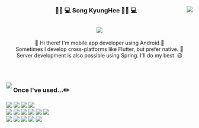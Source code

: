 <div align="center">
  
  <img align="right" src="https://github-readme-stats.vercel.app/api?username=songkyunghee&show_icons=true&theme=dracula&hide="/>
 
  ### 👩🏻 💻 Song KyungHee 👩🏻 💻
<!--  [![Solved.ac
프로필](http://mazassumnida.wtf/api/v2/generate_badge?boj=song1680)](https://solved.ac/profile/song1680) -->
  <a href="https://solved.ac/profile/song1680"><img src="http://mazassumnida.wtf/api/mini/generate_badge?boj=song1680"/></a>
 ---
 

  <div align="center">
👋 Hi there! I'm mobile app developer using Android.🚀  
  </div>
  <div align="center">
 Sometimes I develop cross-platforms like Flutter, but prefer native. 💖
  </div>
  <div align="center">
 Server development is also possible using Spring. I'll do my best. 😃
  </div>

</div>
  
 <br>
 <br>
 <br>
 
 
 
<a href="https://suave-lilac-075.notion.site/b1ac3609f8a946c3a1939b5d46211e44?v=cc0f75ec13e54868a33bb57336fb9ee8"><img align="left" src="https://github-readme-stats.vercel.app/api/top-langs/?username=songkyunghee&theme=dracula&exclude_repo=Computer-Science-Engineering&layout=compact&langs_count=10"/></a>
 
<div align="left">
 
### Once I've used...✏️

<img src="https://img.shields.io/badge/Android-3DDC84?style=flat-square&logo=Android&logoColor=white"/></a>
<img src="https://img.shields.io/badge/Java-007396?style=flat-square&logo=Java&logoColor=white"/></a>
<img src="https://img.shields.io/badge/Kotlin-7F52FF?style=flat-square&logo=Kotlin&logoColor=white"/></a>
<img src="https://img.shields.io/badge/Firebase-FFCA28?style=flat-square&logo=Firebase&logoColor=white"/></a>
<br>
<img src="https://img.shields.io/badge/Flutter-02569B?style=flat-square&logo=Flutter&logoColor=white"/>
<img src="https://img.shields.io/badge/Dart-0175C2?style=flat-square&logo=Dart&logoColor=white"/>
<img src="https://img.shields.io/badge/Spring-6DB33F?style=flat-square&logo=Spring&logoColor=white"/>
<img src="https://img.shields.io/badge/MySQL-4479A1?style=flat-square&logo=MySQL&logoColor=white"/>
<img src="https://img.shields.io/badge/Jenkins-D24939?style=flat-square&logo=Jenkins&logoColor=white"/>
<img src="https://img.shields.io/badge/Docker-2496ED?style=flat-square&logo=Docker&logoColor=white"/>
<br>
<img src="https://img.shields.io/badge/AndroidStudio-3DDC84?style=flat-square&logo=AndroidStudio&logoColor=white"/>
<img src="https://img.shields.io/badge/Eclipse-2C2255?style=flat-square&logo=Eclipse&logoColor=white"/>
<img src="https://img.shields.io/badge/Figma-F24E1E?style=flat-square&logo=Figma&logoColor=white"/>
<img src="https://img.shields.io/badge/Jira-0052CC?style=flat-square&logo=Jira&logoColor=white"/>
<img src="https://img.shields.io/badge/Notion-000000?style=flat-square&logo=Notion&logoColor=white"/>
